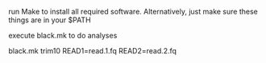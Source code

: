 run Make to install all required software. Alternatively, just make sure these things are in your $PATH

execute black.mk to do analyses


  black.mk trim10 READ1=read.1.fq READ2=read.2.fq
